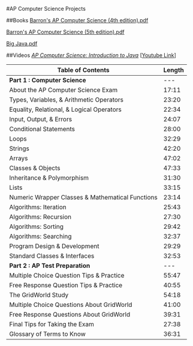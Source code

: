 #AP Computer Science Projects


##Books
[Barron's AP Computer Science (4th edition).pdf](https://drive.google.com/file/d/0B4U9QMqkIXVUWGE1T2RMdHhpZWs/edit?usp=sharing)

[Barron's AP Computer Science (5th edition).pdf](https://drive.google.com/file/d/0B4U9QMqkIXVUYUdKWnZyMHlIb0E/edit?usp=sharing)

[Big Java.pdf](https://drive.google.com/file/d/0B4U9QMqkIXVUT0lNbFgxdFowS0E/edit?usp=sharing)

##Videos
*[AP Computer Science: Introduction to Java](http://www.educator.com/learn/computer-science/introduction-to-java/quayle/)*  \[[Youtube Link](https://www.youtube.com/playlist?list=PLOfpLQy_ac8h364TmVcXuywxhUvVLmr1r)\]



Table of Contents | Length
--- | ---
**Part 1 : Computer Science** | ---
About the AP Computer Science Exam | 17:11    
Types, Variables, & Arithmetic Operators | 23:20
Equality, Relational, & Logical Operators | 22:34
Input, Output, & Errors | 24:07
Conditional Statements | 28:00
Loops | 32:29
Strings | 42:20
Arrays | 47:02
Classes & Objects | 47:33
Inheritance & Polymorphism | 31:30
Lists | 33:15
Numeric Wrapper Classes & Mathematical Functions | 23:14
Algorithms: Iteration | 25:43
Algorithms: Recursion | 27:30
Algorithms: Sorting | 29:42
Algorithms: Searching | 32:37
Program Design & Development | 29:29
Standard Classes & Interfaces | 32:53
**Part 2 : AP Test Preparation** | ---
Multiple Choice Question Tips & Practice | 55:47
Free Response Question Tips & Practice | 40:55
The GridWorld Study | 54:18
Multiple Choice Questions About GridWorld | 41:00
Free Response Questions About GridWorld | 39:31
Final Tips for Taking the Exam | 27:38
Glossary of Terms to Know | 36:31
